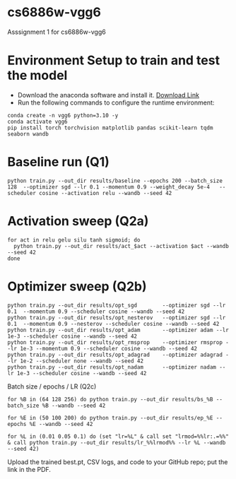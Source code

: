 # cs6886w-vgg6
Asssignment 1 for cs6886w-vgg6


# Environment Setup to train and test the model
- Download the anaconda software and install it. [Download Link](https://www.anaconda.com/download)
- Run the following commands to configure the runtime environment:
```
conda create -n vgg6 python=3.10 -y
conda activate vgg6
pip install torch torchvision matplotlib pandas scikit-learn tqdm seaborn wandb
```


# Baseline run (Q1)
```
python train.py --out_dir results/baseline --epochs 200 --batch_size 128  --optimizer sgd --lr 0.1 --momentum 0.9 --weight_decay 5e-4   --scheduler cosine --activation relu --wandb --seed 42
```

# Activation sweep (Q2a)
```
for act in relu gelu silu tanh sigmoid; do
  python train.py --out_dir results/act_$act --activation $act --wandb --seed 42
done
```

# Optimizer sweep (Q2b)
```
python train.py --out_dir results/opt_sgd        --optimizer sgd --lr 0.1  --momentum 0.9 --scheduler cosine --wandb --seed 42
python train.py --out_dir results/opt_nesterov   --optimizer sgd --lr 0.1  --momentum 0.9 --nesterov --scheduler cosine --wandb --seed 42
python train.py --out_dir results/opt_adam       --optimizer adam --lr 1e-3 --scheduler cosine --wandb --seed 42
python train.py --out_dir results/opt_rmsprop    --optimizer rmsprop --lr 1e-3 --momentum 0.9 --scheduler cosine --wandb --seed 42
python train.py --out_dir results/opt_adagrad    --optimizer adagrad --lr 1e-2 --scheduler none --wandb --seed 42
python train.py --out_dir results/opt_nadam      --optimizer nadam --lr 1e-3 --scheduler cosine --wandb --seed 42
```

Batch size / epochs / LR (Q2c)
```
for %B in (64 128 256) do python train.py --out_dir results/bs_%B --batch_size %B --wandb --seed 42

for %E in (50 100 200) do python train.py --out_dir results/ep_%E --epochs %E --wandb --seed 42

for %L in (0.01 0.05 0.1) do (set "lr=%L" & call set "lrmod=%%lr:.=%%" & call python train.py --out_dir results/lr_%%lrmod%% --lr %L --wandb --seed 42)
```


Upload the trained best.pt, CSV logs, and code to your GitHub repo; put the link in the PDF.
